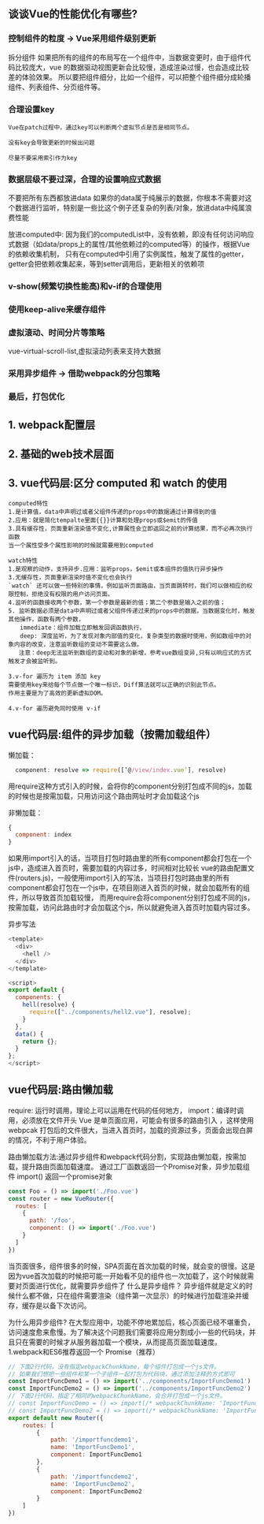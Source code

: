 ## 谈谈Vue的性能优化有哪些?

### 控制组件的粒度 -> Vue采用组件级别更新
拆分组件
如果把所有的组件的布局写在一个组件中，当数据变更时，由于组件代码比较庞大，vue 的数据驱动视图更新会比较慢，造成渲染过慢，也会造成比较差的体验效果。
所以要把组件细分，比如一个组件，可以把整个组件细分成轮播组件、列表组件、分页组件等。


### 合理设置key
```
Vue在patch过程中，通过key可以判断两个虚拟节点是否是相同节点。

没有key会导致更新的时候出问题

尽量不要采用索引作为key
```

###  数据层级不要过深，合理的设置响应式数据
不要把所有东西都放进data
如果你的data属于纯展示的数据，你根本不需要对这个数据进行监听，特别是一些比这个例子还复杂的列表/对象，放进data中纯属浪费性能

放进computed中:
因为我们的computedList中，没有依赖，即没有任何访问响应式数据（如data/props上的属性/其他依赖过的computed等）的操作，根据Vue的依赖收集机制，
只有在computed中引用了实例属性，触发了属性的getter，getter会把依赖收集起来，等到setter调用后，更新相关的依赖项

### v-show(频繁切换性能高)和v-if的合理使用

### 使用keep-alive来缓存组件

### 虚拟滚动、时间分片等策略
vue-virtual-scroll-list,虚拟滚动列表来支持大数据

### 采用异步组件 -> 借助webpack的分包策略

### 最后，打包优化


## 1. webpack配置层
## 2. 基础的web技术层面
## 3. vue代码层:区分 computed 和 watch 的使用
```
computed特性
1.是计算值，data中声明过或者父组件传递的props中的数据通过计算得到的值
2.应用：就是简化tempalte里面{{}}计算和处理props或$emit的传值
3.具有缓存性，页面重新渲染值不变化,计算属性会立即返回之前的计算结果，而不必再次执行函数
当一个属性受多个属性影响的时候就需要用到computed

watch特性
1.是观察的动作，支持异步.应用：监听props，$emit或本组件的值执行异步操作
3.无缓存性，页面重新渲染时值不变化也会执行
`watch` 还可以做一些特别的事情，例如监听页面路由，当页面跳转时，我们可以做相应的权限控制，拒绝没有权限的用户访问页面。
4.监听的函数接收两个参数，第一个参数是最新的值；第二个参数是输入之前的值；
5. 监听数据必须是data中声明过或者父组件传递过来的props中的数据，当数据变化时，触发其他操作，函数有两个参数，
　　immediate：组件加载立即触发回调函数执行，
　　deep: 深度监听，为了发现对象内部值的变化，复杂类型的数据时使用，例如数组中的对象内容的改变，注意监听数组的变动不需要这么做。
   注意：deep无法监听到数组的变动和对象的新增，参考vue数组变异,只有以响应式的方式触发才会被监听到。

3.v-for 遍历为 item 添加 key
需要使用key来给每个节点做一个唯一标识，Diff算法就可以正确的识别此节点。
作用主要是为了高效的更新虚拟DOM。

4.v-for 遍历避免同时使用 v-if
```

## vue代码层:组件的异步加载（按需加载组件）
懒加载：
```javaScript
  component: resolve => require([’@/view/index.vue’], resolve)
```
用require这种方式引入的时候，会将你的component分别打包成不同的js，加载的时候也是按需加载，只用访问这个路由网址时才会加载这个js

非懒加载：
```javaScript
{
  component: index
}
```
如果用import引入的话，当项目打包时路由里的所有component都会打包在一个js中，造成进入首页时，需要加载的内容过多，时间相对比较长
vue的路由配置文件(routers.js)，一般使用import引入的写法，当项目打包时路由里的所有component都会打包在一个js中，在项目刚进入首页的时候，就会加载所有的组件，所以导致首页加载较慢，
而用require会将component分别打包成不同的js，按需加载，访问此路由时才会加载这个js，所以就避免进入首页时加载内容过多。

异步写法
```js
<template>
  <div>
    <hell />
  </div>
</template>

<script>
export default {
  components: {
    hell(resolve) {
      require(["../components/hell2.vue"], resolve);
    }
  },
  data() {
    return {};
  }
};
</script>
```

## vue代码层:路由懒加载
require: 运行时调用，理论上可以运用在代码的任何地方，
import：编译时调用，必须放在文件开头
Vue 是单页面应用，可能会有很多的路由引入 ，这样使用 webpcak 打包后的文件很大，当进入首页时，加载的资源过多，页面会出现白屏的情况，不利于用户体验。

路由懒加载方法:通过异步组件和webpack代码分割，实现路由懒加载，按需加载，提升路由页面加载速度。
通过工厂函数返回一个Promise对象，异步加载组件
import() 返回一个promise对象
```javaScript
const Foo = () => import('./Foo.vue')
const router = new VueRouter({
  routes: [
    { 
      path: '/foo', 
      component: () => import('./Foo.vue') 
    }
  ]
})
```

当页面很多，组件很多的时候，SPA页面在首次加载的时候，就会变的很慢。这是因为vue首次加载的时候把可能一开始看不见的组件也一次加载了，这个时候就需要对页面进行优化，就需要异步组件了
什么是异步组件？
异步组件就是定义的时候什么都不做，只在组件需要渲染（组件第一次显示）的时候进行加载渲染并缓存，缓存是以备下次访问。

为什么用异步组件?
在大型应用中，功能不停地累加后，核心页面已经不堪重负，访问速度愈来愈慢。为了解决这个问题我们需要将应用分割成小一些的代码块，并且只在需要的时候才从服务器加载一个模块，从而提高页面加载速度。
1.webpack和ES6推荐返回一个 Promise（推荐）
```js
// 下面2行代码，没有指定webpackChunkName，每个组件打包成一个js文件。
// 如果我们想把一些组件和某一个子组件一起打包为代码块，通过添加注释的方式即可
const ImportFuncDemo1 = () => import('../components/ImportFuncDemo1')
const ImportFuncDemo2 = () => import('../components/ImportFuncDemo2')
// 下面2行代码，指定了相同的webpackChunkName，会合并打包成一个js文件。
// const ImportFuncDemo = () => import(/* webpackChunkName: 'ImportFuncDemo' */ '../components/ImportFuncDemo')
// const ImportFuncDemo2 = () => import(/* webpackChunkName: 'ImportFuncDemo' */ '../components/ImportFuncDemo2')
export default new Router({
    routes: [
        {
            path: '/importfuncdemo1',
            name: 'ImportFuncDemo1',
            component: ImportFuncDemo1
        },
        {
            path: '/importfuncdemo2',
            name: 'ImportFuncDemo2',
            component: ImportFuncDemo2
        }
    ]
})
```






